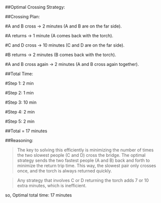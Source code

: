 ##Optimal Crossing Strategy:

##Crossing Plan:


#A and B cross → 2 minutes (A and B are on the far side).

#A returns → 1 minute (A comes back with the torch).

#C and D cross → 10 minutes (C and D are on the far side).

#B returns → 2 minutes (B comes back with the torch).

#A and B cross again → 2 minutes (A and B cross again together).

##Total Time:


#Step 1: 2 min

#Step 2: 1 min

#Step 3: 10 min

#Step 4: 2 min

#Step 5: 2 min

##Total = 17 minutes

##Reasoning:


>The key to solving this efficiently is minimizing the number of times the two slowest people (C and D) cross the bridge. The optimal strategy sends the two fastest people (A and B) back and forth to minimize the return trip time. This way, the slowest pair only crosses once, and the torch is always returned quickly.

>Any strategy that involves C or D returning the torch adds 7 or 10 extra minutes, which is inefficient.

so, Optimal total time: 17 minutes

